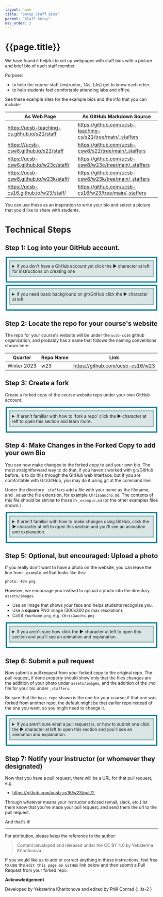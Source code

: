 ```yaml
---
layout: home
title: "Setup Staff Bios" 
parent: "Staff Setup"
nav_order: 3
---
```


<style>
 summary { 
     border: 4px solid #9CBEBE;
     padding: 0.5em;
     background-color:  #DAE6E6;
     margin-bottom: 0.5em;
 }

 summary p {
  margin: 0px;
  padding 0px;
  display: inline-block;
 }
    
 details { 
    margin-top: 0.5em;
    margin-bottom: 0.5em;
    margin-left: auto;
    margin-right: auto;
    width: 95%;
    border: 4px solid #047C91;
    padding: 0.5em;
 }
</style>

# {{page.title}}

We have found it helpful to set up webpages with staff bios with
a picture and brief bio of each staff member.  

Purpose:

* to help the course staff (instructor, TAs, LAs) get to know each other.
* to help students feel comfortable attending labs and office.

See these example sites for the example bios and the info that you can include: 

| As Web Page | As GitHub Markdown Source |
|-------------|---------------------------|
| <https://ucsb-teaching-cs.github.io/s21/staff> | <https://github.com/ucsb-teaching-cs/s21/tree/main/_staffers> |
| <https:///ucsb-csw8.github.io/s22/staff> | <https://github.com/ucsb-csw8/s22/tree/main/_staffers> |
| <https://ucsb-csw8.github.io/w23c/staff/> | <https://github.com/ucsb-csw8/w23c/tree/main/_staffers> |
| <https://ucsb-csw8.github.io/w23k/staff/> | <https://github.com/ucsb-csw8/w23k/tree/main/_staffers> |
| <https://ucsb-cs16.github.io/w23/staff/> | <https://github.com/ucsb-cs16/w23/tree/main/_staffers> |

You can use these as an inspiration to write your bio and select a picture that you'd like to share with students.

# Technical Steps

## Step 1: Log into your GitHub account.

<details>
<summary>
If you don't have a GitHub account yet click the ▶ character at left for instructions on creating one
</summary>

You will need a GitHub account; you can sign up for one at <https://github.com> on the free plan.  (You may also like to get the GitHub Student Developer Pack at <https://education.github.com/pack> but you won't need that to create your bio.)

</details>

<details>
	
<summary>
If you need basic background on git/GitHub click the ▶ character at left
</summary>
	
## Version Control

First, a bit of background.

git and GitHub are two of the currently popular tools to keep track of the changes in text-based files.

### What's the difference between git and GitHub?
	
A lot of times you'll hear people use these terms interchangeably but that's not entirely correct.

**git** runs locally on your computer and keeps track of the changes that you make to the files on your machine.
You won't be able to share these changes with your teammates using git alone, and that's where GitHub comes in.

**GitHub** is a web service, a "cloud" platform that hosts your projects in repositories and allows you to share your repos with the world.
There are alternative solutions to GitHub, such as GitLab and BitBucket, but they are all designed to let you `push` your local changes to the cloud to enable backup, sharing, and collaboration.

### Basic git/GitHub references and tutorials

Here's a **GitHub Basics Tutorial - How to Use GitHub** <https://youtube.com/watch?v=x0EYpi38Yp4> to get you started.

You might also find it useful to look over the [Git Tutorial: Get Started with Version Control](https://www.taniarascia.com/getting-started-with-git) 
and [Command Line Tutorial: Usage in Linux and macOS](https://www.taniarascia.com/how-to-use-the-command-line-for-apple-macos-and-linux/) by Tania Rascia.

These visual guides might also be helpful in exposing what's going on behind each `git` command you run:
* A Grip On Git (A Simple, Visual Git Tutorial) <https://agripongit.vincenttunru.com>
* Version Control with Git <https://zuckermanbrain.github.io/git-novice>
* A Visual Git Reference <https://marklodato.github.io/visual-git-guide/index-en.html>

</details>

## Step 2: Locate the repo for your course's website

The repo for your course's website will be under the `ucsb-cs16` github organization, and probably has a name that follows the naming conventions shown here:

| Quarter                         | Repo Name  | Link                               |
|---------------------------------|------------|------------------------------------|
| Winter 2023 | w23     | <https://github.com/ucsb-cs16/w23> |

## Step 3: Create a fork

Create a forked copy of the course website repo under your own GitHub account.
	
<details>
<summary>
If aren't familiar with how to 'fork a repo' click the ▶ character at left to open this section and learn more.
</summary>

Navigate to the course repo. In the instructions below, I'm showing the interface for
the `w23k` repo.  Then, as shown in the animation below, click on the button at the upper right labeled "Fork" and proceed to
create a fork of the repo under your own github id (the `owner` will show as your GitHub id, e.g. `pconrad` in the animation shown below.)

![fork-w23k](https://user-images.githubusercontent.com/1119017/211179628-035e335f-60b6-4af0-abfe-9252e74f67c2.gif)

You have now created a fork of the original repo (e.g. `github.com/pconrad/w23`).

What happens next is that you'll make changes **in your forked copy**, then do what's called a *Pull Request* back to the original course website repo.

</details>

## Step 4: Make Changes in the Forked Copy to add your own Bio

You can now make changes to the forked copy to add your own bio.  The most straightforward way to do that, if you haven't worked with git/GitHub before, is to do this through the GitHub web interface; but if you are comfortable with Git/GitHub, you may do it using git at the command line.

Under the directory `_staffers` add a file with your name as the filename, and `.md` as the file extension, for example `ChrisGaucho.md`.   The contents of this file should be similar to those in `_example.md` (or the other examples files shown.)

<details>
<summary>
If aren't familiar with how to make changes using GitHub, click the ▶ character at left to open this section and you'll see an animation and explanation.
</summary>
	
Follow these steps as illustrated in the animation below
	
1. Navigate to the website, and click on the directory `_staffers`
2. Click on the `_example.md` file and then click the pencil icon to edit it.
3. Copy the contents, and then cancel out of edit mode.
4. Click to add a new file, and call the file `ChrisGaucho.md` (or whatever your name is followed by `.md`)
5. Paste in the contents from `_example.md`
6. Edit to change it to your own content.

![create-chris-gaucho md](https://user-images.githubusercontent.com/1119017/211180246-bd8a25eb-6313-4d34-b728-b48f9bb6065e.gif)
	
</details>
	
## Step 5: Optional, but encouraged: Upload a photo

If you really don't want to have a photo on the website, you can leave the line from `_example.md` that looks like this:
	
```
photo: 404.png
```

However, we encourage you instead to upload a photo into the directory `assets/images`.
	
* Use an image that shows your face and helps students recognize you.
* Use a **square** PNG image (300x300 px max resolution).
* Call it `YourName.png`, e.g. `ChrisGaucho.png`

<details>
<summary>
If you aren't sure how click the ▶ character at left to open this section and you'll see an animation and explanation.
</summary>
	
Follow these steps as illustrated in the animation below

1. Have a file called YourName.png somewhere on your hard drive
2. Navigate to your forked repo
3. Click on the `assets/images` directory
4. Click Upload Files
5. Locate the YourName.png file
6. Scroll down and click "Commit Changes"

![upload-image](https://user-images.githubusercontent.com/1119017/211181012-2cef06f8-67c9-4f2d-8b21-bc77a7098d9d.gif)

</details>	
	
	
## Step 6: Submit a pull request

Now submit a pull request from your forked copy to the original repo.   The pull request, if done properly should show only that the files changes are the addition of your photo under `assets/images`, and the addition of the .md file for your bio under `_staffers`. 
	
Be sure that the `base repo` shown is the one for your course; if that one was forked from another repo, the default might be that earlier repo instead
of the one you want, so you might need to change it.
	
<details>
<summary>
If you aren't sure what a pull request is, or how to submit one click the ▶ character at left to open this section and you'll see an animation and explanation.
</summary>
	
	
You now have a forked copy of the course website with your changes. The next step is to request that the person in charge of the course website (typically the instructor, or possibly one of the course staff) does a *pull* to pull your changes from the forked copy into the official copy of the repo for the course website.

This is done through what is called a pull request.
	
To submit a pull request:

1. Navigate to the web page for the original repo.
2. Click the Pull Requests tab, then the green `New Pull Request` button at upper right.
3. You want the *base repository* to be the one in the `ucsb-csw8` organization for *your course* and you want the *head repository* to be your fork.  
   * The arrow should show the direction in which the changes are flowing, from your fork to the main repo.  
   * Sometimes you may need to toggle the `compare across forks` link to get the proper options to show up.
4. Click the green `Create Pull Request` button again.
5. Verify that the changes shown are the ones you want (i.e. just your new bio and the new image).
6. Fill in a commit message and an optional longer description as shown in the animation.
7. Copy the URL for the pull request; we'll send a message with that URL in the next step.
	
![pull-request](https://user-images.githubusercontent.com/1119017/211181273-deca4f7f-5257-4741-b7b6-0425fee959f1.gif)
	
</details>

## Step 7: Notify your instructor (or whomever they designated)
	
Now that you have a pull request, there will be a URL for that pull request, e.g.

* <https://github.com/ucsb-cs16/w23/pull/2>
	
Through whatever means your instructor advised (email, slack, etc.) let them know that you've made your pull request, and 
send them the url to the pull request.
	
And that's it! 	
	
---------

For attribution, please keep the reference to the author:

> Content developed and released under the CC BY 4.0 by Yekaterina Kharitonova.

If you would like us to add or correct anything in these instructions, feel free to use the `edit this page on GitHub` link below and then submit a Pull Request from your forked repo.

**Acknowledgement**

Developed by Yekaterina Kharitonova and edited by Phill Conrad
{: .fs-2 }
